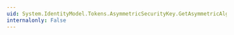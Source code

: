 ```yaml
---
uid: System.IdentityModel.Tokens.AsymmetricSecurityKey.GetAsymmetricAlgorithm(System.String,System.Boolean)
internalonly: False
---
```

